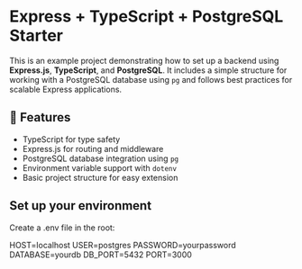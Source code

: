 # Express + TypeScript + PostgreSQL Starter

This is an example project demonstrating how to set up a backend using **Express.js**, **TypeScript**, and **PostgreSQL**. It includes a simple structure for working with a PostgreSQL database using `pg` and follows best practices for scalable Express applications.

## 🔧 Features

- TypeScript for type safety
- Express.js for routing and middleware
- PostgreSQL database integration using `pg`
- Environment variable support with `dotenv`
- Basic project structure for easy extension

## Set up your environment

Create a .env file in the root:

HOST=localhost
USER=postgres
PASSWORD=yourpassword
DATABASE=yourdb
DB_PORT=5432
PORT=3000
